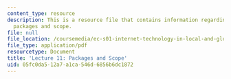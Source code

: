 ```yaml
---
content_type: resource
description: This is a resource file that contains information regarding lecture 11
  packages and scope.
file: null
file_location: /coursemedia/ec-s01-internet-technology-in-local-and-global-communities-spring-2005-summer-2005/05fc0da512a7a1ca546d6856b6dc1872_MITEC_S01S05_l11_scope.pdf
file_type: application/pdf
resourcetype: Document
title: 'Lecture 11: Packages and Scope'
uid: 05fc0da5-12a7-a1ca-546d-6856b6dc1872
---
```

